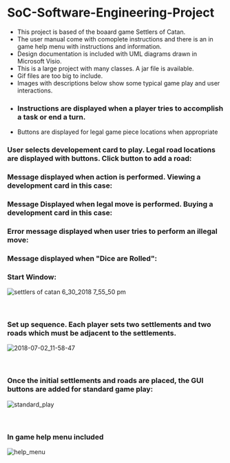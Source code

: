 # SoC-Software-Engineering-Project
- This project is based of the boaard game Settlers of Catan. 
- The user manual come with comoplete instructions and there is an in game help menu with instructions and information.
- Design documentation is included with UML diagrams drawn in Microsoft Visio.
- This is a large project with many classes. A jar file is available.
- Gif files are too big to include.
- Images with descriptions below show some typical game play and user interactions.
- ### Instructions are displayed when a player tries to accomplish a task or end a turn.
- Buttons are displayed for legal game piece locations when appropriate
### User selects developement card to play. Legal road locations are displayed with buttons. Click button to add a road:
### Message displayed when action is performed. Viewing a development card in this case:
### Message Displayed when legal move is performed. Buying a development card in this case:
### Error message displayed when user tries to perform an illegal move:
### Message displayed when "Dice are Rolled":

### Start Window:

![settlers of catan 6_30_2018 7_55_50 pm](https://user-images.githubusercontent.com/24630618/42130358-012c814a-7ca0-11e8-93c4-14c3d6a46e2c.png)
<br><br><br>
### Set up sequence. Each player sets two settlements and two roads which must be adjacent to the settlements.
![2018-07-02_11-58-47](https://user-images.githubusercontent.com/24630618/42178969-8468520a-7def-11e8-97ad-48e3f29f49cc.gif)
<br><br><br>
### Once the initial settlements and roads are placed, the GUI buttons are added for standard game play:
![standard_play](https://user-images.githubusercontent.com/24630618/42180692-6b1f532e-7df5-11e8-97ae-45e51c97cb37.gif)
<br><br><br>
### In game help menu included
![help_menu](https://user-images.githubusercontent.com/24630618/42180551-f2706b02-7df4-11e8-96e2-16b74095d100.gif)





